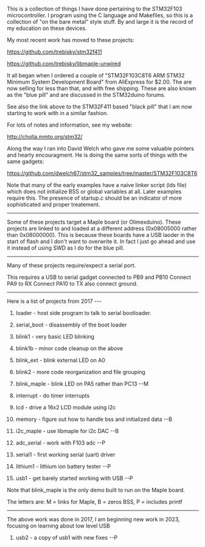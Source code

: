 This is a collection of things I have done pertaining to the STM32F103
microcontroller.  I program using the C language and Makefiles, so this
is a collection of "on the bare metal" style stuff.  By and large it is
the record of my education on these devices.

My most recent work has moved to these projects:

https://github.com/trebisky/stm32f411

https://github.com/trebisky/libmaple-unwired

It all began when I ordered a couple of
"STM32F103C8T6 ARM STM32 Minimum System Development Board"
from AliExpress for $2.00.  The are now selling for less than that,
and with free shipping.  These are also known as the "blue pill"
and are discussed in the STM32duino forums.

See also the link above to the STM32F411 based "black pill" that
I am now starting to work with in a similar fashion.

For lots of notes and information, see my website:

http://cholla.mmto.org/stm32/

Along the way I ran into David Welch who gave me some valuable pointers
and hearty encouragment.  He is doing the same sorts of things with the
same gadgets:

https://github.com/dwelch67/stm32_samples/tree/master/STM32F103C8T6

Note that many of the early examples have a naive linker script
(lds file) which does not initialize BSS or global variables at all.
Later examples require this.  The presence of startup.c should be
an indicator of more sophisticated and proper treatement.

***

Some of these projects target a Maple board (or Olimexduino).
These projects are linked to and loaded at a different address
(0x08005000 rather than 0x08000000).  This is because these
boards have a USB laoder in the start of flash and I don't
want to overwrite it.  In fact I just go ahead and use it
instead of using SWD as I do for the blue pill.

***

Many of these projects require/expect a serial port.

This requires a USB to serial gadget connected to PB9 and PB10
Connect PA9 to RX
Connect PA10 to TX
also connect ground.

***

Here is a list of projects from 2017 ---

1. loader - host side program to talk to serial bootloader.
1. serial_boot - disassembly of the boot loader

1. blink1 - very basic LED blinking
2. blink1b - minor code cleanup on the above
3. blink_ext - blink external LED on A0
4. blink2 - more code reorganization and file grouping
5. blink_maple - blink LED on PA5 rather than PC13  --M
6. interrupt - do timer interrupts
6. lcd - drive a 16x2 LCD module using i2c

6. memory - figure out how to handle bss and initialized data --B
7. i2c_maple - use libmaple for i2c DAC --B
8. adc_serial - work with F103 adc --P

9. serial1 - first working serial (uart) driver
9. lithium1 - lithium ion battery tester --P

9. usb1 - get barely started working with USB --P


Note that blink_maple is the only demo built to run on the Maple board.

The letters are: M = links for Maple, B = zeros BSS, P = includes printf

***

The above work was done in 2017, I am beginning new work in 2023,
focusing on learning about low level USB

1. usb2 - a copy of usb1 with new fixes  --P

